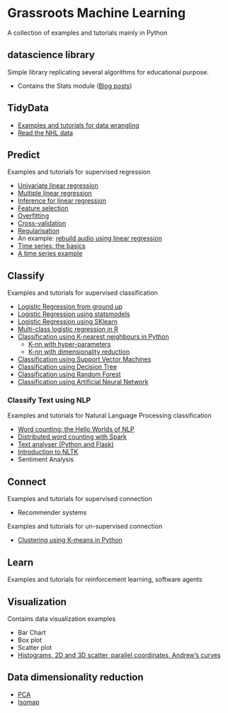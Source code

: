 # Grassroots Machine Learning
A collection of examples and tutorials mainly in Python
## datascience library
Simple library replicating several algorithms for educational purpose.  
* Contains the Stats module ([Blog posts](https://wordpress.com/page/mashimo.wordpress.com/1603))

## TidyData
* [Examples and tutorials for data wrangling](http://mashimo.github.io/TidyData-Tutorial/)
* [Read the NHL data](https://gist.github.com/Mashimo/11dd439d1546319e60601474fb0da0e7)

## Predict
Examples and tutorials for supervised regression
* [Univariate linear regression](01-Regression/LinearRegression.ipynb)
* [Multiple linear regression](01-Regression/moneyball.ipynb)
* [Inference for linear regression](01-Regression/LRinference.ipynb)
* [Feature selection](https://github.com/Mashimo/datascience/blob/master/01-Regression/LRfeatures.ipynb)
* [Overfitting](https://github.com/Mashimo/datascience/blob/master/01-Regression/overfit.ipynb)
* [Cross-validation](https://github.com/Mashimo/datascience/blob/master/01-Regression/CV.ipynb)
* [Regularisation](https://github.com/Mashimo/datascience/blob/master/01-Regression/Regularisation.ipynb)
* An example: [rebuild audio using linear regression](https://github.com/Mashimo/datascience/blob/master/01-Regression/LRaudio.ipynb)
*  [Time series: the basics](https://github.com/Mashimo/datascience/blob/master/01-Regression/timeSeriesBasic.ipynb)
* [A time series example](https://github.com/Mashimo/datascience/blob/master/01-Regression/dairy-time-forecast.ipynb)

## Classify
Examples and tutorials for supervised classification
* [Logistic Regression from ground up](https://github.com/Mashimo/datascience/blob/master/01-Regression/LogisticRegression.ipynb)
* [Logistic Regression using statsmodels](https://github.com/Mashimo/datascience/blob/master/01-Regression/LogisticRegressionSM.ipynb)
* [Logistic Regression using SKlearn](https://github.com/Mashimo/datascience/blob/master/01-Regression/LogisticRegressionSKL.ipynb)
* [Multi-class logistic regression in R](http://mashimo.github.io/JHU-predict-class-wle/)
* [Classification using K-nearest neighbours in Python](https://gist.github.com/Mashimo/3b412bd629d17a79a6dd5c44330508cd)
  * [K-nn with hyper-parameters](https://gist.github.com/Mashimo/3b412bd629d17a79a6dd5c44330508cd#file-knn-with-hyperparameters-py)
  * [K-nn with dimensionality reduction](https://gist.github.com/Mashimo/3b412bd629d17a79a6dd5c44330508cd#file-knn-with-reduction-py)
* [Classification using Support Vector Machines](https://gist.github.com/Mashimo/e8d8c268178037149096e42a001d23c9)
* [Classification using Decision Tree](https://gist.github.com/Mashimo/fb9d2cf2b889d9b33aa9af7a23e2d24f)
* [Classification using Random Forest](https://gist.github.com/Mashimo/8e64bd1a2257b9d10d88ab4b6d3cb1e4?)
* [Classification using Artificial Neural Network](02-Classification/catNoCat.ipynb)

### Classify Text using NLP
Examples and tutorials for Natural Language Processing classification
* [Word counting: the Hello Worlds of NLP](03-NLP/helloworld-nlp.ipynb)
* [Distributed word counting with Spark](03-NLP/word_count_dataframe.ipynb)
* [Text analyser (Python and Flask)](https://github.com/Mashimo/NLP3o)
* [Introduction to NLTK](03-NLP/introNLTK.ipynb)
* Sentiment Analysis

## Connect
Examples and tutorials for supervised connection
* Recommender systems

Examples and tutorials for un-supervised connection
* [Clustering using K-means in Python](https://gist.github.com/Mashimo/39436d4c94d5827e81a18b286b832b4c)

## Learn
Examples and tutorials for reinforcement learning, software agents


## Visualization
Contains data visualization examples
* Bar Chart
* Box plot
* Scatter plot
* [Histograms, 2D and 3D scatter, parallel coordinates, Andrew’s curves](https://gist.github.com/Mashimo/d8bfb68c7582bc81b293d6ad7caec3ef)

## Data dimensionality reduction
* [PCA](https://gist.github.com/Mashimo/69f0972d51358d65f088a7147dfc5ff1)
* [Isomap](https://gist.github.com/Mashimo/b8a8d4dc18bf6875c8547134b543898f)
